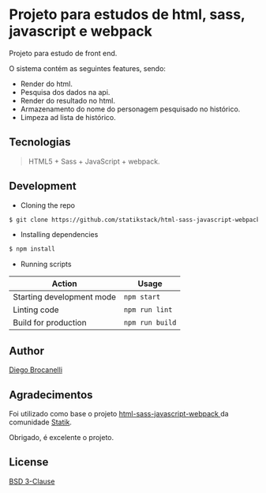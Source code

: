 # Projeto para estudos de html, sass, javascript e webpack

Projeto para estudo de front end.

O sistema contém as seguintes features, sendo:

- Render do html.
- Pesquisa dos dados na api.
- Render do resultado no html.
- Armazenamento do nome do personagem pesquisado no histórico.
- Limpeza ad lista de histórico.

## Tecnologias

> HTML5 + Sass + JavaScript + webpack.

## Development

- Cloning the repo

```bash
$ git clone https://github.com/statikstack/html-sass-javascript-webpack.git
```

- Installing dependencies

```bash
$ npm install
```

- Running scripts

| Action                    | Usage           |
| ------------------------- | --------------- |
| Starting development mode | `npm start`     |
| Linting code              | `npm run lint`  |
| Build for production      | `npm run build` |

## Author

[Diego Brocanelli](http://www.diegobrocanelli.com.br)

## Agradecimentos

Foi utilizado como base o projeto [html-sass-javascript-webpack
](https://github.com/statikstack/html-sass-javascript-webpack) da comunidade [Statik](https://twitter.com/statikstack).

Obrigado, é excelente o projeto.

## License

[BSD 3-Clause](https://github.com/Diego-Brocanelli/study-star-wars-api-frontend/blob/master/LICENSE)

